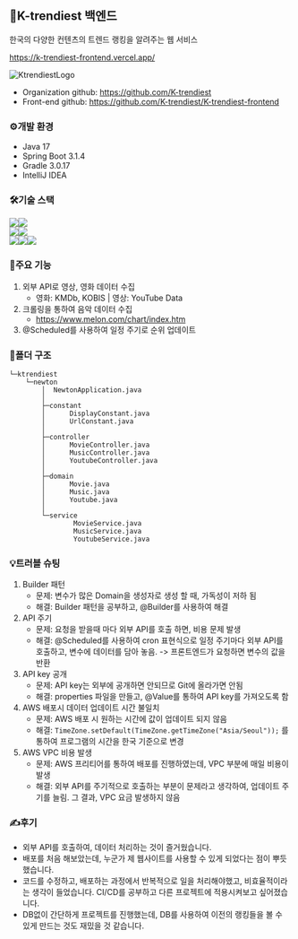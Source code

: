 ## 🥇K-trendiest 백엔드
한국의 다양한 컨텐츠의 트렌드 랭킹을 알려주는 웹 서비스

https://k-trendiest-frontend.vercel.app/

![KtrendiestLogo](https://github.com/tfer2442/myAlgorithm/assets/39954601/2c7296be-8e3a-4aa7-8732-0c9a97600918)

- Organization github: https://github.com/K-trendiest
- Front-end github: https://github.com/K-trendiest/K-trendiest-frontend

### ⚙️개발 환경
- Java 17
- Spring Boot 3.1.4
- Gradle 3.0.17
- IntelliJ IDEA

### 🛠️기술 스택
<img src="https://img.shields.io/badge/java-%23ED8B00.svg?style=for-the-badge&logo=openjdk&logoColor=white"><img src="https://img.shields.io/badge/springboot-6DB33F?style=for-the-badge&logo=springboot&logoColor=white"><br/>
<img src="https://img.shields.io/badge/gradle-02303A?style=for-the-badge&logo=gradle&logoColor=white"><img src="https://img.shields.io/badge/amazonaws-232F3E?style=for-the-badge&logo=amazonaws&logoColor=white"><br/>
<img src="https://img.shields.io/badge/git-F05032?style=for-the-badge&logo=git&logoColor=white"><img src="https://img.shields.io/badge/github-181717?style=for-the-badge&logo=github&logoColor=white"><img src="https://img.shields.io/badge/notion-000000?style=for-the-badge&logo=notion&logoColor=white">

### 📖주요 기능
1. 외부 API로 영상, 영화 데이터 수집
   - 영화: KMDb, KOBIS | 영상: YouTube Data
2. 크롤링을 통하여 음악 데이터 수집
   - https://www.melon.com/chart/index.htm
3. @Scheduled를 사용하여 일정 주기로 순위 업데이트


### 📁폴더 구조
    └─ktrendiest
        └─newton
            │  NewtonApplication.java
            │  
            ├─constant
            │      DisplayConstant.java
            │      UrlConstant.java
            │      
            ├─controller
            │      MovieController.java
            │      MusicController.java
            │      YoutubeController.java
            │      
            ├─domain
            │      Movie.java
            │      Music.java
            │      Youtube.java
            │      
            └─service
                    MovieService.java
                    MusicService.java
                    YoutubeService.java

### 💡트러블 슈팅
1. Builder 패턴
    - 문제: 변수가 많은 Domain을 생성자로 생성 할 때, 가독성이 저하 됨
    - 해결: Builder 패턴을 공부하고, @Builder를 사용하여 해결
2. API 주기
    - 문제: 요청을 받을때 마다 외부 API를 호출 하면, 비용 문제 발생
    - 해결: @Scheduled를 사용하여 cron 표현식으로 일정 주기마다 외부 API를 호출하고, 변수에 데이터를 담아 놓음. -> 프론트엔드가 요청하면 변수의 값을 반환
3. API key 공개
    - 문제: API key는 외부에 공개하면 안되므로 Git에 올라가면 안됨
    - 해결: properties 파일을 만들고, @Value를 통하여 API key를 가져오도록 함
4. AWS 배포시 데이터 업데이트 시간 불일치
    - 문제: AWS 배포 시 원하는 시간에 값이 업데이트 되지 않음 
    - 해결: ```TimeZone.setDefault(TimeZone.getTimeZone("Asia/Seoul"));``` 를 통하여 프로그램의 시간을 한국 기준으로 변경
5. AWS VPC 비용 발생
    - 문제: AWS 프리티어를 통하여 배포를 진행하였는데, VPC 부분에 매일 비용이 발생
    - 해결: 외부 API를 주기적으로 호출하는 부분이 문제라고 생각하여, 업데이트 주기를 늘림. 그 결과, VPC 요금 발생하지 않음

### ✍후기
- 외부 API를 호출하여, 데이터 처리하는 것이 즐거웠습니다.
- 배포를 처음 해보았는데, 누군가 제 웹사이트를 사용할 수 있게 되었다는 점이 뿌듯했습니다.
- 코드를 수정하고, 배포하는 과정에서 반복적으로 일을 처리해야했고, 비효율적이라는 생각이 들었습니다. 
CI/CD를 공부하고 다른 프로젝트에 적용시켜보고 싶어졌습니다.
- DB없이 간단하게 프로젝트를 진행했는데, DB를 사용하여 이전의 랭킹들을 볼 수 있게 만드는 것도 재밌을 것 같습니다.
